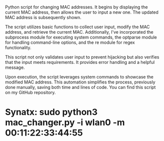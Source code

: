 Python script for changing MAC addresses. It begins by displaying the current MAC address, then allows the user to input a new one. The updated MAC address is subsequently shown.

The script utilizes basic functions to collect user input, modify the MAC address, and retrieve the current MAC. Additionally, I've incorporated the subprocess module for executing system commands, the optparse module for handling command-line options, and the re module for regex functionality.

This script not only validates user input to prevent hijacking but also verifies that the input meets requirements. It provides error handling and a helpful message.

Upon execution, the script leverages system commands to showcase the modified MAC address. This automation simplifies the process, previously done manually, saving both time and lines of code. You can find this script on my GitHub repository.

# Synatx: sudo python3 mac_changer.py -i wlan0 -m 00:11:22:33:44:55

